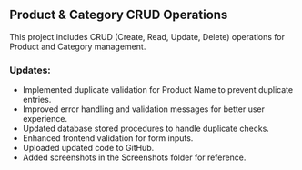## Product & Category CRUD Operations  

This project includes CRUD (Create, Read, Update, Delete) operations for Product and Category management.  

### Updates:  
- Implemented duplicate validation for Product Name to prevent duplicate entries.  
- Improved error handling and validation messages for better user experience.  
- Updated database stored procedures to handle duplicate checks.  
- Enhanced frontend validation for form inputs.  
- Uploaded updated code to GitHub.  
- Added screenshots in the Screenshots folder for reference.
